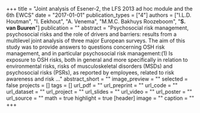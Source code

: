 +++
title = "Joint analysis of Esener-2, the LFS 2013 ad hoc module and the 6th EWCS"
date = "2017-01-01"
publication_types = ["4"]
authors = ["I.L.D. Houtman", "I. Eekhout", "A. Venema", "M.M.C. Bakhuys Roozeboom", "**S. van Buuren**"]
publication = ""
abstract = "Psychosocial risk management, psychosocial risks and the role of drivers and barriers: results from a multilevel joint analysis of three major European surveys. The aim of this study was to provide answers to questions concerning OSH risk management, and in particular psychosocial risk management:(1) Is exposure to OSH risks, both in general and more specifically in relation to environmental risks, risks of musculoskeletal disorders (MSDs) and psychosocial risks (PSRs), as reported by employees, related to risk awareness and risk …"
abstract_short = ""
image_preview = ""
selected = false
projects = []
tags = []
url_pdf = ""
url_preprint = ""
url_code = ""
url_dataset = ""
url_project = ""
url_slides = ""
url_video = ""
url_poster = ""
url_source = ""
math = true
highlight = true
[header]
image = ""
caption = ""
+++
